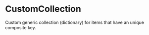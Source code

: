 # CustomCollection
Custom generic collection (dictionary) for items that have an unique composite key.
